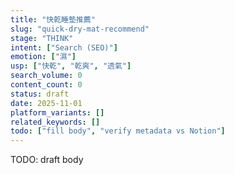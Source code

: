 ```yaml
---
title: "快乾睡墊推薦"
slug: "quick-dry-mat-recommend"
stage: "THINK"
intent: ["Search (SEO)"]
emotion: ["濕"]
usp: ["快乾", "乾爽", "透氣"]
search_volume: 0
content_count: 0
status: draft
date: 2025-11-01
platform_variants: []
related_keywords: []
todo: ["fill body", "verify metadata vs Notion"]
---
```


TODO: draft body
